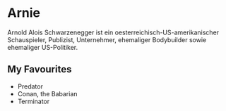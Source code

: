 # Arnie
Arnold Alois Schwarzenegger ist ein oesterreichisch-US-amerikanischer Schauspieler, Publizist, Unternehmer, ehemaliger Bodybuilder sowie ehemaliger US-Politiker. 
## My Favourites
- Predator
- Conan, the Babarian
- Terminator
